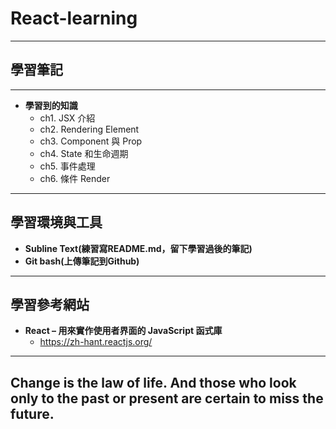 # React-learning

***
## 學習筆記
***

* **學習到的知識**
  * ch1. JSX 介紹
  * ch2. Rendering Element
  * ch3. Component 與 Prop
  * ch4. State 和生命週期
  * ch5. 事件處理
  * ch6. 條件 Render

***
## 學習環境與工具
* **Subline Text(練習寫README.md，留下學習過後的筆記)**
* **Git bash(上傳筆記到Github)**

***
## 學習參考網站
* **React – 用來實作使用者界面的 JavaScript 函式庫**
  * https://zh-hant.reactjs.org/

***
## Change is the law of life. And those who look only to the past or present are certain to miss the future.